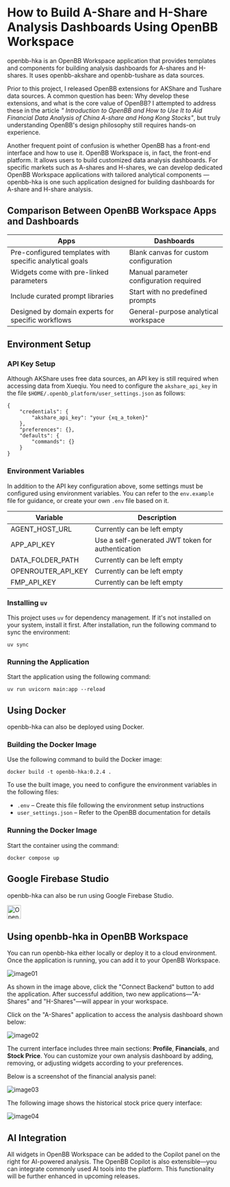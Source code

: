 # How to Build A-Share and H-Share Analysis Dashboards Using OpenBB Workspace

openbb-hka is an OpenBB Workspace application that provides templates and components for building analysis dashboards for A-shares and H-shares. It uses openbb-akshare and openbb-tushare as data sources.

Prior to this project, I released OpenBB extensions for AKShare and Tushare data sources. A common question has been: Why develop these extensions, and what is the core value of OpenBB? I attempted to address these in the article *" Introduction to OpenBB and How to Use It to Aid Financial Data Analysis of China A-share and Hong Kong Stocks"*, but truly understanding OpenBB's design philosophy still requires hands-on experience.

Another frequent point of confusion is whether OpenBB has a front-end interface and how to use it. OpenBB Workspace is, in fact, the front-end platform. It allows users to build customized data analysis dashboards. For specific markets such as A-shares and H-shares, we can develop dedicated OpenBB Workspace applications with tailored analytical components — openbb-hka is one such application designed for building dashboards for A-share and H-share analysis.

## Comparison Between OpenBB Workspace Apps and Dashboards

| **Apps**                                          | **Dashboards**                    |
| ------------------------------------------------------- | --------------------------------------- |
| Pre-configured templates with specific analytical goals | Blank canvas for custom configuration   |
| Widgets come with pre-linked parameters                 | Manual parameter configuration required |
| Include curated prompt libraries                        | Start with no predefined prompts        |
| Designed by domain experts for specific workflows       | General-purpose analytical workspace    |

## Environment Setup

### API Key Setup

Although AKShare uses free data sources, an API key is still required when accessing data from Xueqiu. You need to configure the `akshare_api_key` in the file `$HOME/.openbb_platform/user_settings.json` as follows:

```
{
    "credentials": {
        "akshare_api_key": "your {xq_a_token}"
    },
    "preferences": {},
    "defaults": {
        "commands": {}
    }
}
```

### Environment Variables

In addition to the API key configuration above, some settings must be configured using environment variables. You can refer to the `env.example` file for guidance, or create your own `.env` file based on it.

| Variable             | Description                                       |
| -------------------- | ------------------------------------------------- |
| AGENT\_HOST\_URL     | Currently can be left empty                       |
| APP\_API\_KEY        | Use a self-generated JWT token for authentication |
| DATA\_FOLDER\_PATH   | Currently can be left empty                       |
| OPENROUTER\_API\_KEY | Currently can be left empty                       |
| FMP\_API\_KEY        | Currently can be left empty                       |

### Installing `uv`

This project uses `uv` for dependency management. If it's not installed on your system, install it first. After installation, run the following command to sync the environment:

```
uv sync
```

### Running the Application

Start the application using the following command:

```
uv run uvicorn main:app --reload
```

## Using Docker

openbb-hka can also be deployed using Docker.

### Building the Docker Image

Use the following command to build the Docker image:

```
docker build -t openbb-hka:0.2.4 .
```

To use the built image, you need to configure the environment variables in the following files:

* `.env` – Create this file following the environment setup instructions
* `user_settings.json` – Refer to the OpenBB documentation for details

### Running the Docker Image

Start the container using the command:

```
docker compose up
```

## Google Firebase Studio

openbb-hka can also be run using Google Firebase Studio.

<a href="https://idx.google.com/new?template=https://github.com/finanalyzer/openbb-hka/tree/master/docs">
  <picture>
    <source
      media="(prefers-color-scheme: dark)"
      srcset="https://cdn.idx.dev/btn/open_dark_32.svg">
    <source
      media="(prefers-color-scheme: light)"
      srcset="https://cdn.idx.dev/btn/open_light_32.svg">
    <img
      height="32"
      alt="Open in IDX"
      src="https://cdn.idx.dev/btn/open_purple_32.svg">
  </picture>
</a>

## Using openbb-hka in OpenBB Workspace

You can run openbb-hka either locally or deploy it to a cloud environment. Once the application is running, you can add it to your OpenBB Workspace.

![image01](docs/images/openbb_hka01.png)

As shown in the image above, click the "Connect Backend" button to add the application. After successful addition, two new applications—"A-Shares" and "H-Shares"—will appear in your workspace.

Click on the "A-Shares" application to access the analysis dashboard shown below:

![image02](docs/images/openbb_hka02.png)

The current interface includes three main sections: **Profile**, **Financials**, and **Stock Price**. You can customize your own analysis dashboard by adding, removing, or adjusting widgets according to your preferences.

Below is a screenshot of the financial analysis panel:

![image03](docs/images/openbb_hka03.png)

The following image shows the historical stock price query interface:

![image04](docs/images/openbb_hka04.png)

## AI Integration

All widgets in OpenBB Workspace can be added to the Copilot panel on the right for AI-powered analysis. The OpenBB Copilot is also extensible—you can integrate commonly used AI tools into the platform. This functionality will be further enhanced in upcoming releases.
